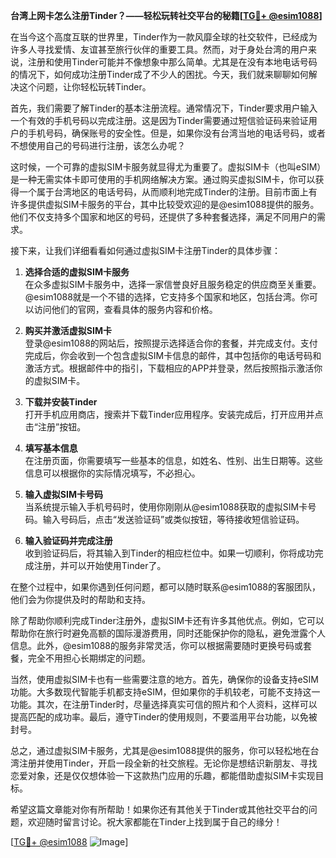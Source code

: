 **台湾上网卡怎么注册Tinder？——轻松玩转社交平台的秘籍[[TG💪+ @esim1088](https://t.me/s/esim1088)]**

在当今这个高度互联的世界里，Tinder作为一款风靡全球的社交软件，已经成为许多人寻找爱情、友谊甚至旅行伙伴的重要工具。然而，对于身处台湾的用户来说，注册和使用Tinder可能并不像想象中那么简单。尤其是在没有本地电话号码的情况下，如何成功注册Tinder成了不少人的困扰。今天，我们就来聊聊如何解决这个问题，让你轻松玩转Tinder。

首先，我们需要了解Tinder的基本注册流程。通常情况下，Tinder要求用户输入一个有效的手机号码以完成注册。这是因为Tinder需要通过短信验证码来验证用户的手机号码，确保账号的安全性。但是，如果你没有台湾当地的电话号码，或者不想使用自己的号码进行注册，该怎么办呢？

这时候，一个可靠的虚拟SIM卡服务就显得尤为重要了。虚拟SIM卡（也叫eSIM）是一种无需实体卡即可使用的手机网络解决方案。通过购买虚拟SIM卡，你可以获得一个属于台湾地区的电话号码，从而顺利地完成Tinder的注册。目前市面上有许多提供虚拟SIM卡服务的平台，其中比较受欢迎的是@esim1088提供的服务。他们不仅支持多个国家和地区的号码，还提供了多种套餐选择，满足不同用户的需求。

接下来，让我们详细看看如何通过虚拟SIM卡注册Tinder的具体步骤：

1. **选择合适的虚拟SIM卡服务**  
   在众多虚拟SIM卡服务中，选择一家信誉良好且服务稳定的供应商至关重要。@esim1088就是一个不错的选择，它支持多个国家和地区，包括台湾。你可以访问他们的官网，查看具体的服务内容和价格。

2. **购买并激活虚拟SIM卡**  
   登录@esim1088的网站后，按照提示选择适合你的套餐，并完成支付。支付完成后，你会收到一个包含虚拟SIM卡信息的邮件，其中包括你的电话号码和激活方式。根据邮件中的指引，下载相应的APP并登录，然后按照指示激活你的虚拟SIM卡。

3. **下载并安装Tinder**  
   打开手机应用商店，搜索并下载Tinder应用程序。安装完成后，打开应用并点击“注册”按钮。

4. **填写基本信息**  
   在注册页面，你需要填写一些基本的信息，如姓名、性别、出生日期等。这些信息可以根据你的实际情况填写，不必担心。

5. **输入虚拟SIM卡号码**  
   当系统提示输入手机号码时，使用你刚刚从@esim1088获取的虚拟SIM卡号码。输入号码后，点击“发送验证码”或类似按钮，等待接收短信验证码。

6. **输入验证码并完成注册**  
   收到验证码后，将其输入到Tinder的相应栏位中。如果一切顺利，你将成功完成注册，并可以开始使用Tinder了。

在整个过程中，如果你遇到任何问题，都可以随时联系@esim1088的客服团队，他们会为你提供及时的帮助和支持。

除了帮助你顺利完成Tinder注册外，虚拟SIM卡还有许多其他优点。例如，它可以帮助你在旅行时避免高额的国际漫游费用，同时还能保护你的隐私，避免泄露个人信息。此外，@esim1088的服务非常灵活，你可以根据需要随时更换号码或套餐，完全不用担心长期绑定的问题。

当然，使用虚拟SIM卡也有一些需要注意的地方。首先，确保你的设备支持eSIM功能。大多数现代智能手机都支持eSIM，但如果你的手机较老，可能不支持这一功能。其次，在注册Tinder时，尽量选择真实可信的照片和个人资料，这样可以提高匹配的成功率。最后，遵守Tinder的使用规则，不要滥用平台功能，以免被封号。

总之，通过虚拟SIM卡服务，尤其是@esim1088提供的服务，你可以轻松地在台湾注册并使用Tinder，开启一段全新的社交旅程。无论你是想结识新朋友、寻找恋爱对象，还是仅仅想体验一下这款热门应用的乐趣，都能借助虚拟SIM卡实现目标。

希望这篇文章能对你有所帮助！如果你还有其他关于Tinder或其他社交平台的问题，欢迎随时留言讨论。祝大家都能在Tinder上找到属于自己的缘分！

[[TG💪+ @esim1088](https://t.me/s/esim1088) ![Image](https://i.postimg.cc/4NQfJmqS/Snipaste-2025-05-13-00-14-12.png)]
